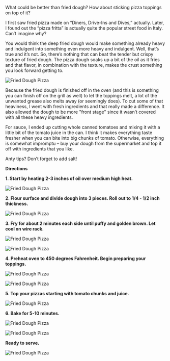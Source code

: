 What could be better than fried dough?  How about sticking pizza toppings on top of it?  

I first saw fried pizza made on “Diners, Drive-Ins and Dives,” actually.  Later, I found out the “pizza fritta” is actually quite the popular street food in Italy.  Can’t imagine why?

You would think the deep fried dough would make something already heavy and indulgent into something even more heavy and indulgent.  Well, that’s true and it’s not.  So, there’s nothing that can beat the tender but crispy texture of fried dough.  The pizza dough soaks up a bit of the oil as it fries and that flavor, in combination with the texture, makes the crust something you look forward getting to.

![Fried Dough Pizza](../img/134-2.jpg "")

Because the fried dough is finished off in the oven (and this is something you can finish off on the grill as well) to let the toppings melt, a lot of the unwanted grease also melts away (or seemingly does).  To cut some of that heaviness, I went with fresh ingredients and that really made a difference.  It also allowed the dough to be more "front stage" since it wasn’t covered with all these heavy ingredients.

For sauce, I ended up cutting whole canned tomatoes and mixing it with a little bit of the tomato juice in the can.  I think it makes everything taste fresher when you can bite into big chunks of tomato.   Otherwise, everything is somewhat impromptu – buy your dough from the supermarket and top it off with ingredients that you like.  

Anty tips?  Don’t forget to add salt!
 
__Directions__ 

__1. Start by heating 2-3 inches of oil over medium high heat.__  

![Fried Dough Pizza](../img/134-3.jpg "")


__2. Flour surface and divide dough into 3 pieces. Roll out to 1/4 - 1/2 inch thickness.__

![Fried Dough Pizza](../img/134-4.jpg "")

__3. Fry for about 2 minutes each side until puffy and golden brown.  Let cool on wire rack.__

![Fried Dough Pizza](../img/134-5.jpg "")

![Fried Dough Pizza](../img/134-6.jpg "")

__4. Preheat oven to 450 degrees Fahrenheit.  Begin preparing your toppings.__

![Fried Dough Pizza](../img/134-7.jpg "")

![Fried Dough Pizza](../img/134-8.jpg "")

__5. Top your pizzas starting with tomato chunks and juice.__  

![Fried Dough Pizza](../img/134-10.jpg "")

__6. Bake for 5-10 minutes.__

![Fried Dough Pizza](../img/134-11.jpg "")

![Fried Dough Pizza](../img/134-12.jpg "")

__Ready to serve.__

![Fried Dough Pizza](../img/134-13.jpg "")

